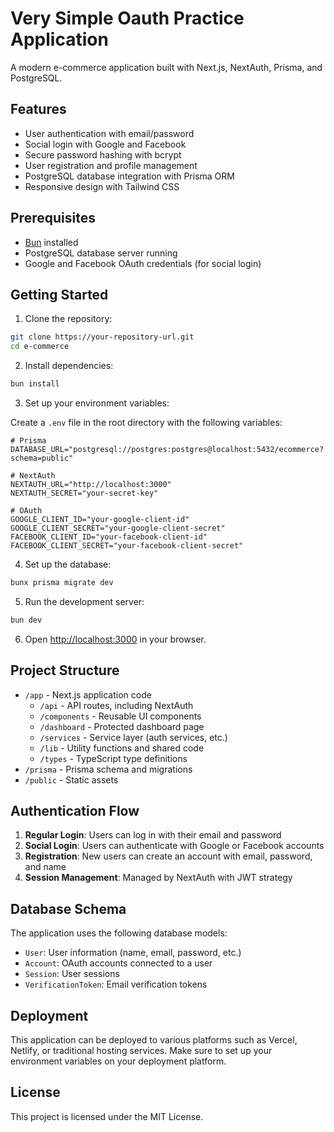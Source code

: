 # Very Simple Oauth Practice Application

A modern e-commerce application built with Next.js, NextAuth, Prisma, and PostgreSQL.

## Features

- User authentication with email/password
- Social login with Google and Facebook
- Secure password hashing with bcrypt
- User registration and profile management
- PostgreSQL database integration with Prisma ORM
- Responsive design with Tailwind CSS

## Prerequisites

- [Bun](https://bun.sh/) installed
- PostgreSQL database server running
- Google and Facebook OAuth credentials (for social login)

## Getting Started

1. Clone the repository:

```bash
git clone https://your-repository-url.git
cd e-commerce
```

2. Install dependencies:

```bash
bun install
```

3. Set up your environment variables:

Create a `.env` file in the root directory with the following variables:

```
# Prisma
DATABASE_URL="postgresql://postgres:postgres@localhost:5432/ecommerce?schema=public"

# NextAuth
NEXTAUTH_URL="http://localhost:3000"
NEXTAUTH_SECRET="your-secret-key"

# OAuth
GOOGLE_CLIENT_ID="your-google-client-id"
GOOGLE_CLIENT_SECRET="your-google-client-secret"
FACEBOOK_CLIENT_ID="your-facebook-client-id"
FACEBOOK_CLIENT_SECRET="your-facebook-client-secret"
```

4. Set up the database:

```bash
bunx prisma migrate dev
```

5. Run the development server:

```bash
bun dev
```

6. Open [http://localhost:3000](http://localhost:3000) in your browser.

## Project Structure

- `/app` - Next.js application code
  - `/api` - API routes, including NextAuth
  - `/components` - Reusable UI components
  - `/dashboard` - Protected dashboard page
  - `/services` - Service layer (auth services, etc.)
  - `/lib` - Utility functions and shared code
  - `/types` - TypeScript type definitions
- `/prisma` - Prisma schema and migrations
- `/public` - Static assets

## Authentication Flow

1. **Regular Login**: Users can log in with their email and password
2. **Social Login**: Users can authenticate with Google or Facebook accounts
3. **Registration**: New users can create an account with email, password, and name
4. **Session Management**: Managed by NextAuth with JWT strategy

## Database Schema

The application uses the following database models:

- `User`: User information (name, email, password, etc.)
- `Account`: OAuth accounts connected to a user
- `Session`: User sessions
- `VerificationToken`: Email verification tokens

## Deployment

This application can be deployed to various platforms such as Vercel, Netlify, or traditional hosting services. Make sure to set up your environment variables on your deployment platform.

## License

This project is licensed under the MIT License.
